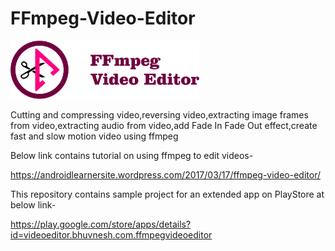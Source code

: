 # FFmpeg-Video-Editor

<img src="logotype primary.png" width="60%" height="60%" />

Cutting and compressing video,reversing video,extracting image frames from video,extracting audio from video,add Fade In Fade Out effect,create fast and slow motion video using ffmpeg

Below link contains tutorial on using ffmpeg to edit videos-

https://androidlearnersite.wordpress.com/2017/03/17/ffmpeg-video-editor/

This repository contains sample project for an extended app on PlayStore at below link-

https://play.google.com/store/apps/details?id=videoeditor.bhuvnesh.com.ffmpegvideoeditor
